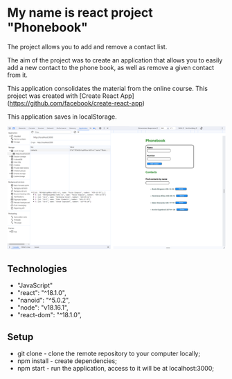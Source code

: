# My name is react project "Phonebook"
The project allows you to add and remove a contact list.

The aim of the project was to create an application that allows you to easily add a new contact to the phone book, as well as remove a given contact from it.

This application consolidates the material from the online course.
This project was created with
[Create React App] (https://github.com/facebook/create-react-app)

This application saves in localStorage.


![Alt text](image.phonebook.png)

## Technologies
- "JavaScript"
- "react": "^18.1.0",
- "nanoid": "^5.0.2",
- "node": "v18.16.1",
- "react-dom": "^18.1.0",

## Setup
- git clone - clone the remote repository to your computer locally;
- npm install - create dependencies;
- npm start - run the application, access to it will be at localhost:3000;